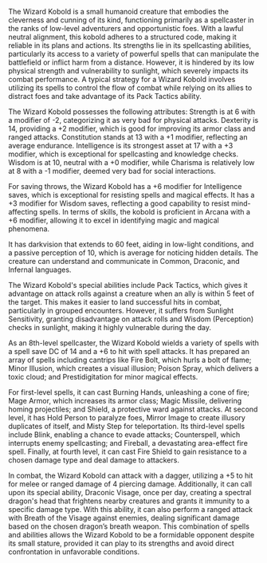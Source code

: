 The Wizard Kobold is a small humanoid creature that embodies the cleverness and cunning of its kind, functioning primarily as a spellcaster in the ranks of low-level adventurers and opportunistic foes. With a lawful neutral alignment, this kobold adheres to a structured code, making it reliable in its plans and actions. Its strengths lie in its spellcasting abilities, particularly its access to a variety of powerful spells that can manipulate the battlefield or inflict harm from a distance. However, it is hindered by its low physical strength and vulnerability to sunlight, which severely impacts its combat performance. A typical strategy for a Wizard Kobold involves utilizing its spells to control the flow of combat while relying on its allies to distract foes and take advantage of its Pack Tactics ability.

The Wizard Kobold possesses the following attributes: Strength is at 6 with a modifier of -2, categorizing it as very bad for physical attacks. Dexterity is 14, providing a +2 modifier, which is good for improving its armor class and ranged attacks. Constitution stands at 13 with a +1 modifier, reflecting an average endurance. Intelligence is its strongest asset at 17 with a +3 modifier, which is exceptional for spellcasting and knowledge checks. Wisdom is at 10, neutral with a +0 modifier, while Charisma is relatively low at 8 with a -1 modifier, deemed very bad for social interactions.

For saving throws, the Wizard Kobold has a +6 modifier for Intelligence saves, which is exceptional for resisting spells and magical effects. It has a +3 modifier for Wisdom saves, reflecting a good capability to resist mind-affecting spells. In terms of skills, the kobold is proficient in Arcana with a +6 modifier, allowing it to excel in identifying magic and magical phenomena.

It has darkvision that extends to 60 feet, aiding in low-light conditions, and a passive perception of 10, which is average for noticing hidden details. The creature can understand and communicate in Common, Draconic, and Infernal languages.

The Wizard Kobold's special abilities include Pack Tactics, which gives it advantage on attack rolls against a creature when an ally is within 5 feet of the target. This makes it easier to land successful hits in combat, particularly in grouped encounters. However, it suffers from Sunlight Sensitivity, granting disadvantage on attack rolls and Wisdom (Perception) checks in sunlight, making it highly vulnerable during the day.

As an 8th-level spellcaster, the Wizard Kobold wields a variety of spells with a spell save DC of 14 and a +6 to hit with spell attacks. It has prepared an array of spells including cantrips like Fire Bolt, which hurls a bolt of flame; Minor Illusion, which creates a visual illusion; Poison Spray, which delivers a toxic cloud; and Prestidigitation for minor magical effects. 

For first-level spells, it can cast Burning Hands, unleashing a cone of fire; Mage Armor, which increases its armor class; Magic Missile, delivering homing projectiles; and Shield, a protective ward against attacks. At second level, it has Hold Person to paralyze foes, Mirror Image to create illusory duplicates of itself, and Misty Step for teleportation. Its third-level spells include Blink, enabling a chance to evade attacks; Counterspell, which interrupts enemy spellcasting; and Fireball, a devastating area-effect fire spell. Finally, at fourth level, it can cast Fire Shield to gain resistance to a chosen damage type and deal damage to attackers.

In combat, the Wizard Kobold can attack with a dagger, utilizing a +5 to hit for melee or ranged damage of 4 piercing damage. Additionally, it can call upon its special ability, Draconic Visage, once per day, creating a spectral dragon's head that frightens nearby creatures and grants it immunity to a specific damage type. With this ability, it can also perform a ranged attack with Breath of the Visage against enemies, dealing significant damage based on the chosen dragon’s breath weapon. This combination of spells and abilities allows the Wizard Kobold to be a formidable opponent despite its small stature, provided it can play to its strengths and avoid direct confrontation in unfavorable conditions.